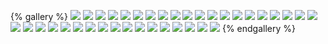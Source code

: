 {% gallery %}
![](/images/teacher1/1.职业理念.png)
![](/images/teacher1/2.教育观.png)
![](/images/teacher1/3.学生观.png)
![](/images/teacher1/4.教师观.png)
![](/images/teacher1/5.职业道德.png)
![](/images/teacher1/6.教师职业行为.png)
![](/images/teacher1/7.阅读理解.png)
![](/images/teacher1/8.法律法规.png)
![](/images/teacher1/9.教育法-总则.png)
![](/images/teacher1/9.教育法-总则1.png)
![](/images/teacher1/10.教育基本制度.png)
![](/images/teacher1/11.学校及其他教育机构.png)
![](/images/teacher1/12.教师与其他教育工作者.png)
![](/images/teacher1/13.受教育者.png)
![](/images/teacher1/14.教育与社会.png)
![](/images/teacher1/15.教育投入和条件保障.png)
![](/images/teacher1/16.教育法-法律责任.png)
![](/images/teacher1/17.教育法修订补丁.png)
![](/images/teacher1/18.义务教育法-总则.png)
![](/images/teacher1/18.义务教育法-学生.png)
![](/images/teacher1/18.义务教育法-学校.png)
![](/images/teacher1/18.义务教育法-教师.png)
![](/images/teacher1/18.义务教育法-教育教学.png)
![](/images/teacher1/18.义务教育法-经费保障.png)
![](/images/teacher1/18.义务教育法-法律责任.png)
![](/images/teacher1/19.教师法-总则.png)
![](/images/teacher1/19.教师法-权利和义务的保障机制.png)
![](/images/teacher1/19.教师法-资格和任用.png)
![](/images/teacher1/19.教师法-考核.png)
![](/images/teacher1/19.教师法-待遇.png)
![](/images/teacher1/19.教师法-法律责任.png)
![](/images/teacher1/20.未成年人保护法-总则.png)
![](/images/teacher1/20.未成年人保护法-家庭保护.png)
![](/images/teacher1/20.未成年人保护法-学校保护.png)
![](/images/teacher1/20.未成年人保护法-社会保护.png)
![](/images/teacher1/20.未成年人保护法-网络保护-方向原则.png)
![](/images/teacher1/20.未成年人保护法-网络保护-网络服务提供商.png)
{% endgallery %}